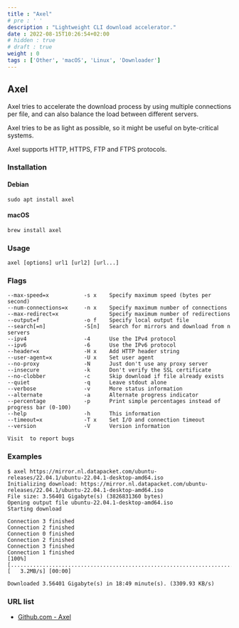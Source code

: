 ```yaml
---
title : "Axel"
# pre : ' '
description : "Lightweight CLI download accelerator."
date : 2022-08-15T10:26:54+02:00
# hidden : true
# draft : true
weight : 0
tags : ['Other', 'macOS', 'Linux', 'Downloader']
---
```


## Axel

Axel tries to accelerate the download process by using multiple connections per file, and can also balance the load between different servers.

Axel tries to be as light as possible, so it might be useful on byte-critical systems.

Axel supports HTTP, HTTPS, FTP and FTPS protocols.

### Installation

#### Debian

```plain
sudo apt install axel
```

#### macOS

```plain
brew install axel
```

### Usage

```plain
axel [options] url1 [url2] [url...]
```

### Flags

```plain
--max-speed=x           -s x    Specify maximum speed (bytes per second)
--num-connections=x     -n x    Specify maximum number of connections
--max-redirect=x                Specify maximum number of redirections
--output=f              -o f    Specify local output file
--search[=n]            -S[n]   Search for mirrors and download from n servers
--ipv4                  -4      Use the IPv4 protocol
--ipv6                  -6      Use the IPv6 protocol
--header=x              -H x    Add HTTP header string
--user-agent=x          -U x    Set user agent
--no-proxy              -N      Just don't use any proxy server
--insecure              -k      Don't verify the SSL certificate
--no-clobber            -c      Skip download if file already exists
--quiet                 -q      Leave stdout alone
--verbose               -v      More status information
--alternate             -a      Alternate progress indicator
--percentage            -p      Print simple percentages instead of progress bar (0-100)
--help                  -h      This information
--timeout=x             -T x    Set I/O and connection timeout
--version               -V      Version information

Visit  to report bugs
```

### Examples

```plain
$ axel https://mirror.nl.datapacket.com/ubuntu-releases/22.04.1/ubuntu-22.04.1-desktop-amd64.iso
Initializing download: https://mirror.nl.datapacket.com/ubuntu-releases/22.04.1/ubuntu-22.04.1-desktop-amd64.iso
File size: 3.56401 Gigabyte(s) (3826831360 bytes)
Opening output file ubuntu-22.04.1-desktop-amd64.iso
Starting download

Connection 3 finished
Connection 2 finished
Connection 0 finished
Connection 2 finished
Connection 3 finished
Connection 1 finished
[100%] [.................................................................................................] [   3.2MB/s] [00:00]

Downloaded 3.56401 Gigabyte(s) in 18:49 minute(s). (3309.93 KB/s)
```

### URL list

* [Github.com - Axel](https://github.com/axel-download-accelerator/axel)
